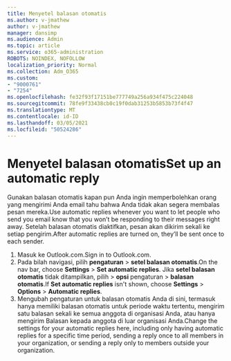 ```yaml
---
title: Menyetel balasan otomatis
ms.author: v-jmathew
author: v-jmathew
manager: dansimp
ms.audience: Admin
ms.topic: article
ms.service: o365-administration
ROBOTS: NOINDEX, NOFOLLOW
localization_priority: Normal
ms.collection: Adm_O365
ms.custom:
- "9000761"
- "7254"
ms.openlocfilehash: fe32f93f17151be777749a256a934f475c224048
ms.sourcegitcommit: 78fe9f33438cb0c19f0dab31253b5853b73f4f47
ms.translationtype: MT
ms.contentlocale: id-ID
ms.lasthandoff: 03/05/2021
ms.locfileid: "50524286"
---
```

# <a name="set-up-an-automatic-reply"></a><span data-ttu-id="719f0-102">Menyetel balasan otomatis</span><span class="sxs-lookup"><span data-stu-id="719f0-102">Set up an automatic reply</span></span>

<span data-ttu-id="719f0-103">Gunakan balasan otomatis kapan pun Anda ingin memperbolehkan orang yang mengirimi Anda email tahu bahwa Anda tidak akan segera membalas pesan mereka.</span><span class="sxs-lookup"><span data-stu-id="719f0-103">Use automatic replies whenever you want to let people who send you email know that you won’t be responding to their messages right away.</span></span> <span data-ttu-id="719f0-104">Setelah balasan otomatis diaktifkan, pesan akan dikirim sekali ke setiap pengirim.</span><span class="sxs-lookup"><span data-stu-id="719f0-104">After automatic replies are turned on, they’ll be sent once to each sender.</span></span>

1. <span data-ttu-id="719f0-105">Masuk ke Outlook.com.</span><span class="sxs-lookup"><span data-stu-id="719f0-105">Sign in to Outlook.com.</span></span>
2. <span data-ttu-id="719f0-106">Pada bilah navigasi, pilih **pengaturan**  >  **setel balasan otomatis**.</span><span class="sxs-lookup"><span data-stu-id="719f0-106">On the nav bar, choose **Settings** > **Set automatic replies**.</span></span> <span data-ttu-id="719f0-107">Jika **setel balasan otomatis** tidak ditampilkan, pilih   >  **opsi** pengaturan  >  **balasan otomatis**.</span><span class="sxs-lookup"><span data-stu-id="719f0-107">If **Set automatic replies** isn't shown, choose **Settings** > **Options** > **Automatic replies**.</span></span>
3. <span data-ttu-id="719f0-108">Mengubah pengaturan untuk balasan otomatis Anda di sini, termasuk hanya memiliki balasan otomatis untuk periode waktu tertentu, mengirim satu balasan sekali ke semua anggota di organisasi Anda, atau hanya mengirim Balasan kepada anggota di luar organisasi Anda.</span><span class="sxs-lookup"><span data-stu-id="719f0-108">Change the settings for your automatic replies here, including only having automatic replies for a specific time period, sending a reply once to all members in your organization, or sending a reply only to members outside your organization.</span></span>
